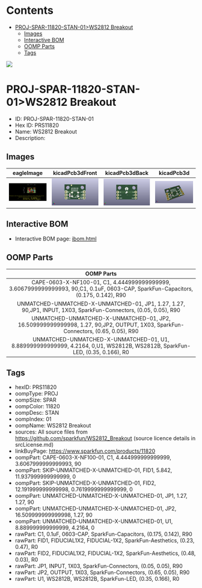 



Contents
========

* [PROJ-SPAR-11820-STAN-01>WS2812 Breakout](#proj-spar-11820-stan-01ws2812-breakout)
	* [Images](#images)
	* [Interactive BOM](#interactive-bom)
	* [OOMP Parts](#oomp-parts)
	* [Tags](#tags)
  
![][im]
# PROJ-SPAR-11820-STAN-01>WS2812 Breakout

- ID: PROJ-SPAR-11820-STAN-01
- Hex ID: PRS11820
- Name: WS2812 Breakout
- Description: 

## Images
  
  

|eagleImage|kicadPcb3dFront|kicadPcb3dBack|kicadPcb3d|
| :---: | :---: | :---: | :---: |
|[![eagleImage](eagleImage_140.png)](eagleImage_600.png)|[![kicadPcb3dFront](kicadPcb3dFront_140.png)](kicadPcb3dFront_600.png)|[![kicadPcb3dBack](kicadPcb3dBack_140.png)](kicadPcb3dBack_600.png)|[![kicadPcb3d](kicadPcb3d_140.png)](kicadPcb3d_600.png)|

## Interactive BOM

- Interactive BOM page: [ibom.html](kicad/bom/ibom.html)

## OOMP Parts
  

|OOMP Parts|
| :---: |
|CAPE-0603-X-NF100-01, C1, 4.444999999999999, 3.6067999999999993, 90,C1, 0.1uF, 0603-CAP, SparkFun-Capacitors, (0.175, 0.142), R90|
|UNMATCHED-UNMATCHED-X-UNMATCHED-01, JP1, 1.27, 1.27, 90,JP1, INPUT, 1X03, SparkFun-Connectors, (0.05, 0.05), R90|
|UNMATCHED-UNMATCHED-X-UNMATCHED-01, JP2, 16.509999999999998, 1.27, 90,JP2, OUTPUT, 1X03, SparkFun-Connectors, (0.65, 0.05), R90|
|UNMATCHED-UNMATCHED-X-UNMATCHED-01, U1, 8.889999999999999, 4.2164, 0,U1, WS2812B, WS2812B, SparkFun-LED, (0.35, 0.166), R0|

## Tags

- hexID: PRS11820
- oompType: PROJ
- oompSize: SPAR
- oompColor: 11820
- oompDesc: STAN
- oompIndex: 01
- oompName: WS2812 Breakout
- sources: All source files from https://github.com/sparkfun/WS2812_Breakout (source licence details in srcLicense.md)
- linkBuyPage: https://www.sparkfun.com/products/11820
- oompPart: CAPE-0603-X-NF100-01, C1, 4.444999999999999, 3.6067999999999993, 90
- oompPart: SKIP-UNMATCHED-X-UNMATCHED-01, FID1, 5.842, 11.937999999999999, 0
- oompPart: SKIP-UNMATCHED-X-UNMATCHED-01, FID2, 12.191999999999998, 0.7619999999999999, 0
- oompPart: UNMATCHED-UNMATCHED-X-UNMATCHED-01, JP1, 1.27, 1.27, 90
- oompPart: UNMATCHED-UNMATCHED-X-UNMATCHED-01, JP2, 16.509999999999998, 1.27, 90
- oompPart: UNMATCHED-UNMATCHED-X-UNMATCHED-01, U1, 8.889999999999999, 4.2164, 0
- rawPart: C1, 0.1uF, 0603-CAP, SparkFun-Capacitors, (0.175, 0.142), R90
- rawPart: FID1, FIDUCIAL1X2, FIDUCIAL-1X2, SparkFun-Aesthetics, (0.23, 0.47), R0
- rawPart: FID2, FIDUCIAL1X2, FIDUCIAL-1X2, SparkFun-Aesthetics, (0.48, 0.03), R0
- rawPart: JP1, INPUT, 1X03, SparkFun-Connectors, (0.05, 0.05), R90
- rawPart: JP2, OUTPUT, 1X03, SparkFun-Connectors, (0.65, 0.05), R90
- rawPart: U1, WS2812B, WS2812B, SparkFun-LED, (0.35, 0.166), R0



[im]: kicadPcb3d_450.png
